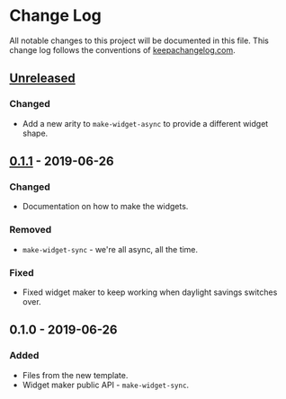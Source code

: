 # Change Log
All notable changes to this project will be documented in this file. This change log follows the conventions of [keepachangelog.com](http://keepachangelog.com/).

## [Unreleased]
### Changed
- Add a new arity to `make-widget-async` to provide a different widget shape.

## [0.1.1] - 2019-06-26
### Changed
- Documentation on how to make the widgets.

### Removed
- `make-widget-sync` - we're all async, all the time.

### Fixed
- Fixed widget maker to keep working when daylight savings switches over.

## 0.1.0 - 2019-06-26
### Added
- Files from the new template.
- Widget maker public API - `make-widget-sync`.

[Unreleased]: https://github.com/your-name/imbo-chan/compare/0.1.1...HEAD
[0.1.1]: https://github.com/your-name/imbo-chan/compare/0.1.0...0.1.1
